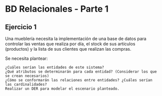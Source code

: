 # BD Relacionales - Parte 1

## Ejercicio 1

Una mueblería necesita la implementación de una base de datos para controlar las ventas que realiza por día, el stock de sus artículos (productos) y la lista de sus clientes que realizan las compras.

Se necesita plantear:

    ¿Cuáles serían las entidades de este sistema?
    ¿Qué atributos se determinarán para cada entidad? (Considerar los que se crean necesarios)
    ¿Cómo se conformarán las relaciones entre entidades? ¿Cuáles serían las cardinalidades?
    Realizar un DER para modelar el escenario planteado.


    
